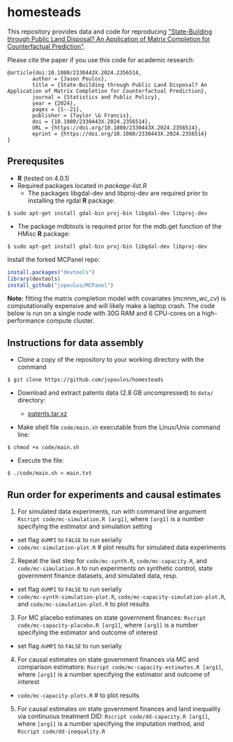 # homesteads

This repository provides data and code for reproducing ["State-Building through Public Land Disposal? An Application of Matrix Completion for Counterfactual Prediction"]([https://arxiv.org/abs/1903.08028](https://www.tandfonline.com/doi/full/10.1080/2330443X.2024.2356514)).

Please cite the paper if you use this code for academic research:

```
@article{doi:10.1080/2330443X.2024.2356514,
        author = {Jason Poulos},
        title = {State-Building through Public Land Disposal? An Application of Matrix Completion for Counterfactual Prediction},
        journal = {Statistics and Public Policy},
        year = {2024},
        pages = {1--21},
        publisher = {Taylor \& Francis},
        doi = {10.1080/2330443X.2024.2356514},
        URL = {https://doi.org/10.1080/2330443X.2024.2356514},
        eprint = {https://doi.org/10.1080/2330443X.2024.2356514}
}
```

Prerequsites
------

* **R** (tested on 4.0.1)
* Required packages located in *package-list.R*
  * The packages libgdal-dev and libproj-dev are required prior to installing the rgdal **R** package:
```
$ sudo apt-get install gdal-bin proj-bin libgdal-dev libproj-dev
```
  * The package mdbtools is required prior for the mdb.get function of the HMisc **R** package:
```
$ sudo apt-get install gdal-bin proj-bin libgdal-dev libproj-dev
```

Install the forked MCPanel repo:
```R
install.packages("devtools")
library(devtools) 
install_github("jvpoulos/MCPanel")
```
**Note:** fitting the matrix completion model with covariates (*mcnnm_wc_cv*) is computationally expensive and will likely make a laptop crash. The code below is run on a single node with 30G RAM and 6 CPU-cores on a high-performance compute cluster.  

Instructions for data assembly
------
* Clone a copy of the repository to your working directory with the command
```
$ git clone https://github.com/jvpoulos/homesteads
```

* Download and extract patents data (2.8 GB uncompressed) to `data/` directory:
  * [patents.tar.xz](https://www.dropbox.com/s/3g5jlqpp6kvreur/patents.tar.xz?dl=1)

* Make shell file `code/main.sh` executable from the Linux/Unix command line:
```
$ chmod +x code/main.sh
```
* Execute the file:
```
$ ./code/main.sh > main.txt
```

Run order for experiments and causal estimates
------

1. For simulated data experiments, run with command line argument  `Rscript code/mc-simulation.R [arg1]`, where `[arg1]` is a number specifying the estimator and simulation setting
  * set flag `doMPI` to `FALSE` to run serially
  * `code/mc-simulation-plot.R` # plot results for simulated data experiments

2. Repeat the last step for `code/mc-synth.R`, `code/mc-capacity.R`, and `code/mc-simulation.R` to run experiments on synthetic control, state government finance datasets, and simulated data, resp.
  * set flag `doMPI` to `FALSE` to run serially
  * `code/mc-synth-simulation-plot.R`, `code/mc-capacity-simulation-plot.R`, and `code/mc-simulation-plot.R` to plot results

3. For MC placebo estimates on state government finances: `Rscript code/mc-capacity-placebo.R [arg1]`, where `[arg1]` is a number specifying the estimator and outcome of interest
  * set flag `doMPI` to `FALSE` to run serially

4. For causal estimates on state government finances via MC and comparison estimators: `Rscript code/mc-capacity-estimates.R [arg1]`, where `[arg1]` is a number specifying the estimator and outcome of interest
  * `code/mc-capacity-plots.R` # to plot results

5. For causal estimates on state government finances and land inequality via continuous treatment DID: `Rscript code/dd-capacity.R [arg1]`,  where `[arg1]` is a number specifying the imputation method, and `Rscript code/dd-inequality.R`
